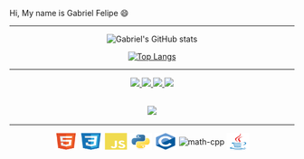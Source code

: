 Hi, My name is Gabriel Felipe :smile:

*** 

<div align="center"> 
  
<!--Mostra o Github status-->

![Gabriel's GitHub stats](https://github-readme-stats-sigma-five.vercel.app/api?username=gabrielfelipeassuncaodesouza&show_icons=true&theme=radical)
  
<!--Mostra as linguagens usadas-->
  
[![Top Langs](https://github-readme-stats-sigma-five.vercel.app/api/top-langs/?username=gabrielfelipeassuncaodesouza&layout=compact&theme=radical)](https://github.com/anuraghazra/github-readme-stats)

<!--Social medias -->
***

<a href="https://codepen.io/mathstack">
<img src="https://img.shields.io/badge/Codepen-000000?style=for-the-badge&logo=codepen&logoColor=white">
</a>
<a href="https://www.instagram.com/mathsstack/">
<img src="https://img.shields.io/badge/Instagram-E4405F?style=for-the-badge&logo=instagram&logoColor=white">
</a>
<a href="https://mobile.twitter.com/mathsstack">
<img src="https://img.shields.io/badge/Twitter-1DA1F2?style=for-the-badge&logo=twitter&logoColor=white">
</a>
<a href="https://www.tiktok.com/@g4brielfelipe">
<img src="https://img.shields.io/badge/TikTok-000000?style=for-the-badge&logo=tiktok&logoColor=white">
</a>
<br><br>
 
<!-- Conquistas -->

<p align="center">
  <img src="https://github-profile-trophy.vercel.app/?username=gabrielfelipeassuncaodesouza&theme=dracula&row=2&no-bg=true&column=3&margin-w=15&margin-h=15" />
</p>
<!-- Skills -->

***

<img align="center" alt="math-HTML" height="30" width="40" src="https://raw.githubusercontent.com/devicons/devicon/master/icons/html5/html5-original.svg">
  <img align="center" alt="math-CSS" height="30" width="40" src="https://raw.githubusercontent.com/devicons/devicon/master/icons/css3/css3-original.svg">
  <img align="center" alt="math'Js" height="30" width="40" src="https://raw.githubusercontent.com/devicons/devicon/master/icons/javascript/javascript-plain.svg">
  <img align="center" alt="math-Python" height="30" width="40" src="https://raw.githubusercontent.com/devicons/devicon/master/icons/python/python-original.svg">
  <img align="center" alt="math-C" height="30" width="40" src="https://raw.githubusercontent.com/devicons/devicon/master/icons/c/c-original.svg">
  <img align="center" alt="math-cpp" height="30" width="28" src="https://raw.githubusercontent.com/isocpp/logos/master/cpp_logo.png">
  <img align="center" alt="math-Java" height="30" width="40" src="https://raw.githubusercontent.com/devicons/devicon/master/icons/java/java-original.svg">
  <br><br><br>
</div>
